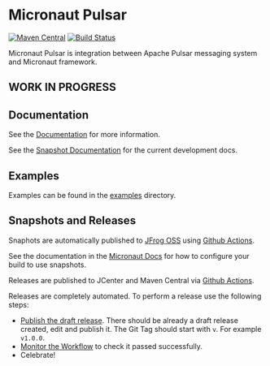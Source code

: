 # Micronaut Pulsar

[![Maven Central](https://img.shields.io/maven-central/v/io.micronaut.xxx/micronaut-pulsar.svg?label=Maven%20Central)](https://search.maven.org/search?q=g:%22io.micronaut.xxx%22%20AND%20a:%22micronaut-pulsar%22)
[![Build Status](https://github.com/micronaut-projects/micronaut-pulsar/workflows/Java%20CI/badge.svg)](https://github.com/micronaut-projects/micronaut-pulsar/actions)

Micronaut Pulsar is integration between Apache Pulsar messaging system and Micronaut framework.
## WORK IN PROGRESS
## Documentation

See the [Documentation](https://micronaut-projects.github.io/micronaut-pulsar/latest/guide/) for more information. 

See the [Snapshot Documentation](https://micronaut-projects.github.io/micronaut-pulsar/snapshot/guide/) for the current development docs.

## Examples

Examples can be found in the [examples](https://github.com/micronaut-projects/micronaut-pulsar/tree/master/examples) directory.

## Snapshots and Releases

Snaphots are automatically published to [JFrog OSS](https://oss.jfrog.org/artifactory/oss-snapshot-local/) using [Github Actions](https://github.com/micronaut-projects/micronaut-pulsar/actions).

See the documentation in the [Micronaut Docs](https://docs.micronaut.io/latest/guide/index.html#usingsnapshots) for how to configure your build to use snapshots.

Releases are published to JCenter and Maven Central via [Github Actions](https://github.com/micronaut-projects/micronaut-pulsar/actions).

Releases are completely automated. To perform a release use the following steps:

* [Publish the draft release](https://github.com/micronaut-projects/micronaut-pulsar/releases). There should be already a draft release created, edit and publish it. The Git Tag should start with `v`. For example `v1.0.0`.
* [Monitor the Workflow](https://github.com/micronaut-projects/micronaut-pulsar/actions?query=workflow%3ARelease) to check it passed successfully.
* Celebrate!
